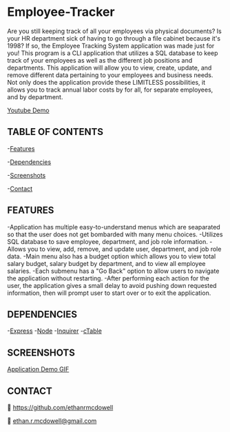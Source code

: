 # Employee-Tracker

Are you still keeping track of all your employees via physical documents? Is your HR department sick of having to go through a file cabinet because it's 1998? If so, the Employee Tracking System application was made just for you! This program is a CLI application that utilizes a SQL database to keep track of your employees as well as the different job positions and departments. This application will allow you to view, create, update, and remove different data pertaining to your employees and business needs. Not only does the application provide these LIMITLESS possibilities, it allows you to track annual labor costs by for all, for separate employees, and by department.

[Youtube Demo](https://youtu.be/OPxYsqos3TM)

## TABLE OF CONTENTS

-[Features](#Features)

-[Dependencies](#Dependencies)

-[Screenshots](#Screenshots)

-[Contact](#Contact)

## FEATURES

-Application has multiple easy-to-understand menus which are seaparated so that the user does not get bombarded with many menu choices.
-Utilizes SQL database to save employee, department, and job role information.
-Allows you to view, add, remove, and update user, department, and job role data.
-Main menu also has a budget option which allows you to view total salary budget, salary budget by department, and to view all employee salaries.
-Each submenu has a "Go Back" option to allow users to navigate the application without restarting.
-After performing each action for the user, the application gives a small delay to avoid pushing down requested information, then will prompt user to start over or to exit the application.

## DEPENDENCIES

-[Express](https://www.npmjs.com/package/express)
-[Node](https://www.npmjs.com/package/node)
-[Inquirer](https://www.npmjs.com/package/inquirer)
-[cTable](https://www.npmjs.com/package/ctable)

## SCREENSHOTS

[Application Demo GIF](employee-tracker.GIF)

## CONTACT

:link: https://github.com/ethanrmcdowell
  
:e-mail: ethan.r.mcdowell@gmail.com